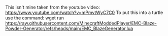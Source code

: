 This isn't mine taken from the youtube video: https://www.youtube.com/watch?v=mPmvtWyC7C0
To put this into a turtle use the command: wget run https://raw.githubusercontent.com/MinecraftModdedPlayer/EMC-Blaze-Powder-Generator/refs/heads/main/EMC_BlazeGenerator.lua
